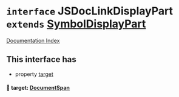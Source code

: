 # `interface` JSDocLinkDisplayPart `extends` [SymbolDisplayPart](../interface.SymbolDisplayPart/README.md)

[Documentation Index](../README.md)

## This interface has

- property [target](#-target-documentspan)


#### 📄 target: [DocumentSpan](../interface.DocumentSpan/README.md)



